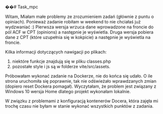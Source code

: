 ��#   T a s k _ m p c 


Witam,
Miałam małe problemy ze zrozumieniem zadań (głównie z puntu o opiniach). Ponieważ zadanie robiłam w weekend to nie chciałaś już wydzwaniać :) 
Pierwsza wersja wrzuca dane wprowadzone na froncie do pól ACF w CPT (opinions) a następnie je wyświetla.
Druga wersja pobiera dane z CPT (które uzupełnia się w kokpicie) a następnie je wyświetla na froncie. 

Kilka informacji dotyczących nawigacji po plikach:
1. niektóre funkcje znajdują się w pliku classes.php
2. pozostałe style i js są w folderze vite/src/assets.

Próbowałam wykonać zadanie na Dockerze, nie do końca się udało. O ile strona uruchomiła się poprawnie, tak nie odświeżało wprawdzanych zmian (dopiero reset Dockera pomagał). Wyczytałam, że problem jest związany z Windows 10 wersja Home dlatego projekt wykonałam lokalnie.

W związku z problemami z konfiguracją kontenerów Docera, która zajęła mi trochę czasu nie byłam w stanie wykonać wszystkich punktów z zadania.
